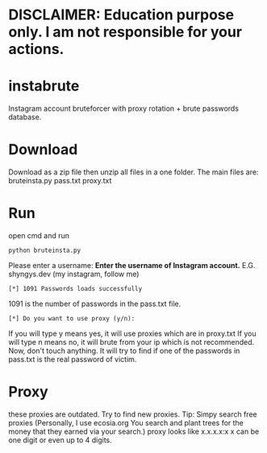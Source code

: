 # DISCLAIMER: Education purpose only. I am not responsible for your actions.

# instabrute
Instagram account bruteforcer with proxy rotation + brute passwords database.
# Download
Download as a zip file then unzip all files in a one folder.
The main files are: bruteinsta.py pass.txt proxy.txt
# Run
open cmd and run 
```
python bruteinsta.py
```
Please enter a username:
**Enter the username of Instagram account.** E.G. shyngys.dev (my instagram, follow me)
```
[*] 1091 Passwords loads successfully
```
1091 is the number of passwords in the pass.txt file.
```
[*] Do you want to use proxy (y/n):
```
If you will type y means yes, it will use proxies which are in proxy.txt 
If you will type n means no, it will brute from your ip which is not recommended.
Now, don't touch anything. It will try to find if one of the passwords in pass.txt is the real password of victim.

# Proxy
these proxies are outdated. Try to find new proxies. 
Tip: Simpy search free proxies (Personally, I use ecosia.org You search and plant trees for the money that they earned via your search.)
proxy looks like x.x.x.x:x
x can be one digit or even up to 4 digits.
